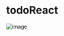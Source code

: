 # todoReact

![image](https://github.com/hyeye0n/todoReact/assets/146908194/51418fb6-5f16-451e-b264-70daed3dde4b)
